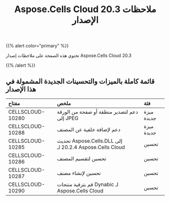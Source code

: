 ﻿---
title: Aspose.Cells Cloud 20.3 ملاحظات الإصدار
second_title: Aspose.Cells Cloud Documen
type: docs
url: /ar/aspose-cells-cloud-20-3-release-notes/
description: Aspose.Cells Cloud يدعم Excel لإنشاء وتحويل ودمج وتقسيم وحماية وتشغيل الكائن الداخلي وما إلى ذلك
weight: 60
---
{{% alert color="primary" %}} 

تحتوي هذه الصفحة على ملاحظات إصدار Aspose.Cells Cloud 20.3

{{% /alert %}} 
## **قائمة كاملة بالميزات والتحسينات الجديدة المشمولة في هذا الإصدار**

|**مفتاح**|**ملخص**|**فئة**|
|:- |:- |:- |
|CELLSCLOUD-10280|دعم لتصدير منطقة أو صفحة من الورقة إلى JPEG|ميزة جديدة|
|CELLSCLOUD-10288|دعم لإضافة خلفية عن المصنف|ميزة جديدة|
|CELLSCLOUD-10285|تحديث Aspose.Cells.DLL إلى 20.2.4 لـ Aspose.Cells Cloud|تحسين|
|CELLSCLOUD-10286|تحسين لتقسيم المصنف|تحسين|
|CELLSCLOUD-10287|تحسين لإنشاء مصنف|تحسين|
|CELLSCLOUD-10290|قم بترقية منتجات Dynabic لـ Aspose.Cells Cloud|تحسين|

